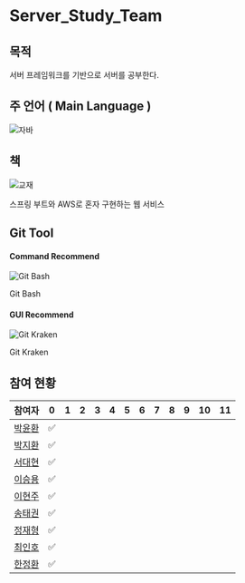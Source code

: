 # Server_Study_Team
## 목적
서버 프레임워크를 기반으로 서버를 공부한다.

## 주 언어 ( Main Language )
![자바](https://me2.do/xlWKKKtu)

## 책
![교재](https://me2.do/GSiggXTB)

스프링 부트와 AWS로 혼자 구현하는 웹 서비스 

## Git Tool
#### Command Recommend
![Git Bash](https://user-images.githubusercontent.com/55151796/111035146-687fdd80-845c-11eb-975e-94ee2a2921bb.png)

Git Bash
#### GUI Recommend
![Git Kraken](https://user-images.githubusercontent.com/55151796/111035185-982ee580-845c-11eb-8b13-b7388b72f68c.png)

Git Kraken

## 참여 현황
| 참여자 | 0 | 1 | 2| 3 | 4 | 5 | 6 | 7 | 8 | 9 | 10 | 11 |
| --- | --- | --- | --- | --- | --- | --- | --- | --- | --- | --- | --- | --- | 
|[박윤환](https://github.com/yunhwan98)|✅
|[박지환](https://github.com/Komputer-P)|✅
|[서대현](https://github.com/#)|✅
|[이승용](https://github.com/kokodak)|✅
|[이현주](https://github.com/alro923)|✅
|[송태권](https://github.com/SongTaeKwon)|✅
|[정재형](https://github.com/bethago)|✅
|[최인호](https://github.com/E-know)|✅
|[한정환](https://github.com/pizzaroot)|✅
